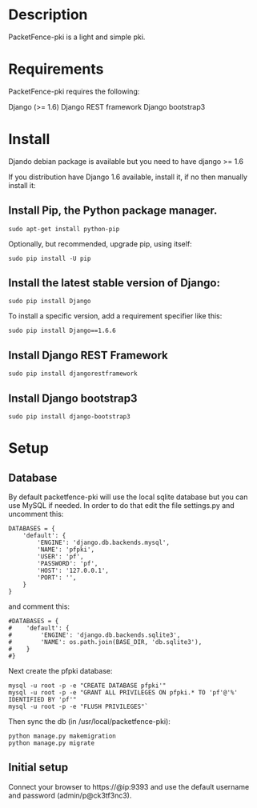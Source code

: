 # Description

PacketFence-pki is a light and simple pki.

# Requirements

PacketFence-pki requires the following:

Django (>= 1.6)
Django REST framework 
Django bootstrap3

# Install

Djando debian package is available but you need to have django >= 1.6

If you distribution have Django 1.6 available, install it, if no then manually install it:


## Install Pip, the Python package manager.

```
sudo apt-get install python-pip
```

Optionally, but recommended, upgrade pip, using itself:

```
sudo pip install -U pip
```

## Install the latest stable version of Django:

```
sudo pip install Django
```

To install a specific version, add a requirement specifier like this:

```
sudo pip install Django==1.6.6
```

## Install Django REST Framework

```
sudo pip install djangorestframework
```

## Install Django bootstrap3

```
sudo pip install django-bootstrap3
```

# Setup

## Database

By default packetfence-pki will use the local sqlite database but you can use MySQL if needed.
In order to do that edit the file settings.py and uncomment this:

```
DATABASES = {
    'default': {
        'ENGINE': 'django.db.backends.mysql',
        'NAME': 'pfpki',
        'USER': 'pf',
        'PASSWORD': 'pf',
        'HOST': '127.0.0.1',
        'PORT': '',
    }
}
```

and comment this:

```
#DATABASES = {
#    'default': {
#        'ENGINE': 'django.db.backends.sqlite3',
#        'NAME': os.path.join(BASE_DIR, 'db.sqlite3'),
#    }
#}
```

Next create the pfpki database:

```
mysql -u root -p -e "CREATE DATABASE pfpki'"
mysql -u root -p -e "GRANT ALL PRIVILEGES ON pfpki.* TO 'pf'@'%' IDENTIFIED BY 'pf'"
mysql -u root -p -e "FLUSH PRIVILEGES"`
```

Then sync the db (in /usr/local/packetfence-pki):

```
python manage.py makemigration
python manage.py migrate
```

## Initial setup

Connect your browser to https://@ip:9393 and use the default username and password (admin/p@ck3tf3nc3).


